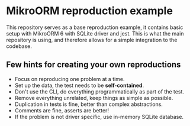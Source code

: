 # MikroORM reproduction example

This repository serves as a base reproduction example, it contains basic setup with MikroORM 6 with SQLite driver and jest. This is what the main repository is using, and therefore allows for a simple integration to the codebase.

## Few hints for creating your own reproductions

- Focus on reproducing one problem at a time.
- Set up the data, the test needs to be **self-contained**.
- Don't use the CLI, do everything programmatically as part of the test.
- Remove everything unrelated, keep things as simple as possible.
- Duplication in tests is fine, better than complex abstractions.
- Comments are fine, asserts are better!
- If the problem is not driver specific, use in-memory SQLite database.
